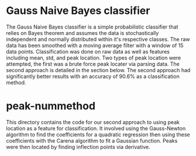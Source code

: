 # Gauss Naive Bayes classifier
The Gauss Naive Bayes classifier is a simple probabilistic classifier that relies on Bayes theorem and assumes the data is stochastically independent and normally distributed within it's respective classes. The raw data has been smoothed with a moving average filter with a window of 15 data points. Classification was done on raw data as well as features including mean, std, and peak location. Two types of peak location were attempted, the first was a brute force peak locater via parsing data. The second approach is detailed in the section below. The second approach had significantly better results with an accuracy of 90.6% as a classification method. 

# peak-nummethod
This directory contains the code for our second approach to using peak location as a feature for classification. It involved using the Gauss-Newton algorithm to find the coefficients for a quadratic regression then using these coefficients with the Carena algorithm to fit a Gaussian function. Peaks were then located by finding inflection points via derivative. 
